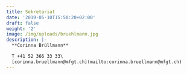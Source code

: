 ```yaml
---
title: Sekretariat
date: '2019-05-10T15:50:20+02:00'
draft: false
weight: '2'
image: /img/uploads/bruehlmann.jpg
description: |-
  **Corinna Brüllmann**

  T +41 52 366 33 33\
  [corinna.bruellmann@mfgt.ch](mailto:corinna.bruellmann@mfgt.ch)
---
```


